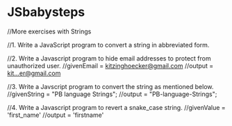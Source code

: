 # JSbabysteps

//More exercises with Strings

//1. Write a JavaScript program to convert a string in abbreviated form.

//2. Write a Javascript program to hide email addresses to protect from unauthorized user.
//givenEmail = kitzinghoecker@gmail.com
//output = kit...er@gmail.com

//3. Write a Javscript program to convert the string as mentioned below.
//givenString = "PB language Strings";
//output = "PB-language-Strings";

//4. Write a Javascript program to revert a snake_case string.
//givenValue = 'first_name'
//output = 'firstname'
